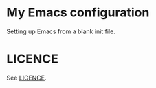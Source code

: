# My Emacs configuration

Setting up Emacs from a blank init file.

# LICENCE

See [LICENCE](LICENCE.md).